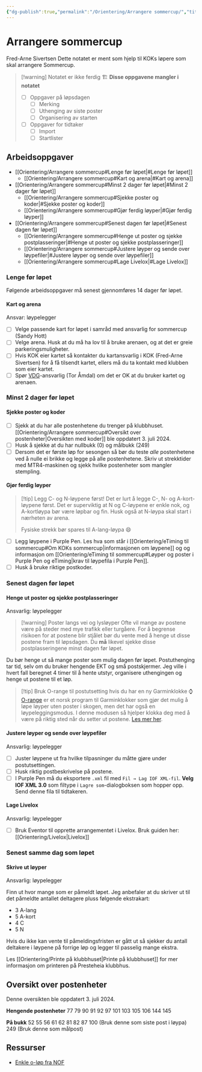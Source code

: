 ```yaml
---
{"dg-publish":true,"permalink":"/Orientering/Arrangere sommercup/","title":"Arrangere sommercup"}
---
```



# Arrangere sommercup





Fred-Arne Sivertsen
Dette notatet er ment som hjelp til KOKs løpere som skal arrangere Sommercup.

>[!warning] Notatet er ikke ferdig 🏗
>**Disse oppgavene mangler i notatet**
> - [ ] Oppgaver på løpsdagen
> 	- [ ] Merking
> 	- [ ] Uthenging av siste poster
> 	- [ ] Organisering av starten
> - [ ] Oppgaver for tidtaker
> 	- [ ] Import
> 	- [ ] Startlister

## Arbeidsoppgaver
- [[Orientering/Arrangere sommercup#Lenge før løpet\|#Lenge før løpet]]
	- [[Orientering/Arrangere sommercup#Kart og arena\|#Kart og arena]]
- [[Orientering/Arrangere sommercup#Minst 2 dager før løpet\|#Minst 2 dager før løpet]]
	- [[Orientering/Arrangere sommercup#Sjekke poster og koder\|#Sjekke poster og koder]]
	- [[Orientering/Arrangere sommercup#Gjør ferdig løyper\|#Gjør ferdig løyper]]
- [[Orientering/Arrangere sommercup#Senest dagen før løpet\|#Senest dagen før løpet]]
	- [[Orientering/Arrangere sommercup#Henge ut poster og sjekke postplasseringer\|#Henge ut poster og sjekke postplasseringer]]
	- [[Orientering/Arrangere sommercup#Justere løyper og sende over løypefiler\|#Justere løyper og sende over løypefiler]]
	- [[Orientering/Arrangere sommercup#Lage Livelox\|#Lage Livelox]]

### Lenge før løpet
Følgende arbeidsoppgaver må senest gjennomføres 14 dager før løpet.

#### Kart og arena
Ansvar: løypelegger

- [ ] Velge passende kart for løpet i samråd med ansvarlig for sommercup (<span><span>Sandy Hott</span></span>)
- [ ] Velge arena. Husk at du må ha lov til å bruke arenaen, og at det er greie parkeringsmuligheter.
- [ ] Hvis KOK eier kartet så kontakter du kartansvarlig i KOK (<span><span>Fred-Arne Sivertsen</span></span>) for å få tilsendt kartet, ellers må du ta kontakt med klubben som eier kartet.
- [ ] Spør [VDG](https://www.orientering.no/next/page/arrangor)-ansvarlig (<span><span>Tor Åmdal</span></span>) om det er OK at du bruker kartet og arenaen.

### Minst 2 dager før løpet

#### Sjekke poster og koder
- [ ] Sjekk at du har alle postenhetene du trenger på klubbhuset. [[Orientering/Arrangere sommercup#Oversikt over postenheter\|Oversikten med koder]] ble oppdatert <span>3. juli 2024</span>.
- [ ] Husk å sjekke at du har nullbukk (0) og målbukk (249)
- [ ] Dersom det er første løp for sesongen så bør du teste *alle* postenhetene ved å nulle ei brikke og legge på alle postenhetene. Skriv ut strekktider med MTR4-maskinen og sjekk hvilke postenheter som mangler stempling.

#### Gjør ferdig løyper
>[!tip] Legg C- og N-løypene først!
>Det er lurt å legge C-, N- og A-kort-løypene først. Det er superviktig at N og C-løypene er enkle nok, og A-kortløypa bør være løpbar og fin. Husk også at N-løypa skal start i nærheten av arena. 
>
>Fysiske strekk bør spares til A-lang-løypa 😄

- [ ] Legg løypene i Purple Pen. Les hva som står i [[Orientering/eTiming til sommercup#Om KOKs sommercup\|informasjonen om løypene]] og og informasjon om [[Orientering/eTiming til sommercup#Løyper og poster i Purple Pen og eTiming\|krav til løypefila i Purple Pen]].
- [ ] Husk å bruke riktige postkoder.

### Senest dagen før løpet
#### Henge ut poster og sjekke postplasseringer
Ansvarlig: løypelegger

>[!warning] Poster langs vei og lysløyper
>Ofte vil mange av postene være på steder med mye trafikk eller turgåere. For å begrense risikoen for at postene blir stjålet bør du vente med å henge ut disse postene fram til løpsdagen. Du **må** likevel sjekke disse postplasseringene minst dagen før løpet.

Du bør henge ut så mange poster som mulig dagen før løpet. Postuthenging tar tid, selv om du bruker hengende EKT og små postskjermer. Jeg ville i hvert fall beregnet 4 timer til å hente utstyr, organisere uthengingen og henge ut postene til et løp.

>[!tip] Bruk O-range til postutsetting hvis du har en ny Garminklokke ⌚️
>[O-range](https://www.o-range.no/) er et norsk program til Garminklokker som gjør det mulig å løpe løyper uten poster i skogen, men det har også en løypeleggingsmodus. I denne modusen så hjelper klokka deg med å være på riktig sted når du setter ut postene. [Les mer her](https://www.o-range.no/index.php/course-setting).

#### Justere løyper og sende over løypefiler
Ansvarlig: løypelegger

- [ ] Juster løypene ut fra hvilke tilpasninger du måtte gjøre under postutsettingen. 
- [ ] Husk riktig postbeskrivelse på postene.
- [ ] I Purple Pen må du eksportere `.xml` fil med `Fil → Lag IOF XML-fil`. **Velg IOF XML 3.0** som filtype i `Lagre som`-dialogboksen som hopper opp. Send denne fila til tidtakeren.

#### Lage Livelox
Ansvarlig: løypelegger

- [ ] Bruk Eventor til opprette arrangementet i Livelox. Bruk guiden her: [[Orientering/Livelox\|Livelox]]

### Senest samme dag som løpet
#### Skrive ut løyper
Ansvarlig: løypelegger

Finn ut hvor mange som er påmeldt løpet. Jeg anbefaler at du skriver ut til det påmeldte antallet deltagere pluss følgende ekstrakart:
- 3 A-lang
- 5 A-kort
- 4 C
- 5 N

Hvis du ikke kan vente til påmeldingsfristen er gått ut så sjekker du antall deltakere i løypene på forrige løp og legger til passelig mange ekstra.

Les [[Orientering/Printe på klubbhuset\|Printe på klubbhuset]] for mer informasjon om printeren på Presteheia klubbhus.

## Oversikt over postenheter
Denne oversikten ble oppdatert <span>3. juli 2024</span>.

**Hengende postenheter**
77 
79 
90
91
92
97
101
103
105
106
144
145

**På bukk**
52
55
56
61
62
81
82
87
100 (Bruk denne som siste post i løypa)
249 (Bruk denne som målpost)

## Ressurser
- [Enkle o-løp fra NOF](https://www.enkleoløp.no/)
